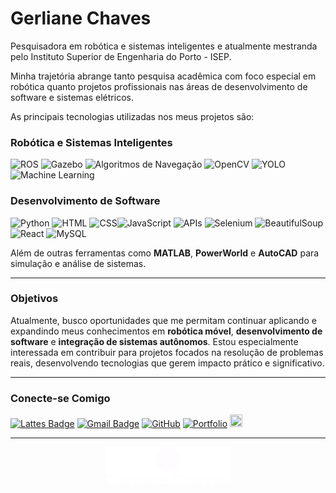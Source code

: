 # Gerliane Chaves

Pesquisadora em robótica e sistemas inteligentes e atualmente mestranda pelo Instituto Superior de Engenharia do Porto - ISEP.  

Minha trajetória abrange tanto pesquisa acadêmica com foco especial em robótica quanto projetos profissionais nas áreas de desenvolvimento de software e sistemas elétricos.  

As principais tecnologias utilizadas nos meus projetos são:

### **Robótica e Sistemas Inteligentes**  
![ROS](https://img.shields.io/badge/-ROS-22314E?style=flat-square&logo=ros&logoColor=white) ![Gazebo](https://img.shields.io/badge/-Gazebo-9D9D9D?style=flat-square&logo=gazebo&logoColor=white) ![Algoritmos de Navegação](https://img.shields.io/badge/-Algoritmos%20de%20Navegação-FF8C00?style=flat-square) ![OpenCV](https://img.shields.io/badge/-OpenCV-5C3EE8?style=flat-square&logo=opencv&logoColor=white) ![YOLO](https://img.shields.io/badge/-YOLO-00FFFF?style=flat-square) ![Machine Learning](https://img.shields.io/badge/-Machine%20Learning-FF6F00?style=flat-square&logo=TensorFlow&logoColor=white)  

### **Desenvolvimento de Software**  
![Python](https://img.shields.io/badge/-Python-3776AB?style=flat-square&logo=python&logoColor=white) ![HTML](https://img.shields.io/badge/-HTML-E34F26?style=flat-square&logo=html5&logoColor=white) ![CSS](https://img.shields.io/badge/-CSS-1572B6?style=flat-square&logo=css3&logoColor=white)![JavaScript](https://img.shields.io/badge/-JavaScript-F7DF1E?style=flat-square&logo=javascript&logoColor=black) ![APIs](https://img.shields.io/badge/-APIs-FF5733?style=flat-square&logo=fastapi&logoColor=white) ![Selenium](https://img.shields.io/badge/-Selenium-43B02A?style=flat-square&logo=selenium&logoColor=white) ![BeautifulSoup](https://img.shields.io/badge/-BeautifulSoup-4B8BBE?style=flat-square&logo=python&logoColor=white) ![React](https://img.shields.io/badge/-React-61DAFB?style=flat-square&logo=react&logoColor=white)   ![MySQL](https://img.shields.io/badge/-MySQL-4479A1?style=flat-square&logo=mysql&logoColor=white)  

Além de outras ferramentas como **MATLAB**, **PowerWorld** e **AutoCAD** para simulação e análise de sistemas.  

---
### **Objetivos**  
Atualmente, busco oportunidades que me permitam continuar aplicando e expandindo meus conhecimentos em **robótica móvel**, **desenvolvimento de software** e **integração de sistemas autônomos**. Estou especialmente interessada em contribuir para projetos focados na resolução de problemas reais, desenvolvendo tecnologias que gerem impacto prático e significativo. 

---

### **Conecte-se Comigo**  



[![Lattes Badge](https://img.shields.io/badge/Lattes-Profile-blue?style=flat&logo=google-scholar&logoColor=white)](http://lattes.cnpq.br/9816483745708886) [![Gmail Badge](https://img.shields.io/badge/-gerliane.schaves@gmail.com-c14438?style=flat-square&logo=Gmail&logoColor=white&link=mailto:gerliane.schaves@gmail.com)](mailto:gerliane.schaves@gmail.com) [![GitHub](https://img.shields.io/badge/-GitHub-181717?style=flat-square&logo=GitHub&logoColor=white&link=https://github.com/seu-github)](https://github.com/GerlianeChaves) [![Portfolio](https://img.shields.io/badge/-Portfolio-181717?style=flat-square&logo=Google-Chrome&logoColor=white&link=https://seu-portfolio.com)](https://seu-portfolio.com) <a href="https://www.linkedin.com/in/GerlianeChaves">
    <img src="https://upload.wikimedia.org/wikipedia/commons/c/ca/LinkedIn_logo_initials.png" width="20" height="20">
</a> 

---

<div style="text-align: center;">
  <img src="Logo_Branco_simbolo_no_meio.png" alt="Robótica" width="200">
</div>
